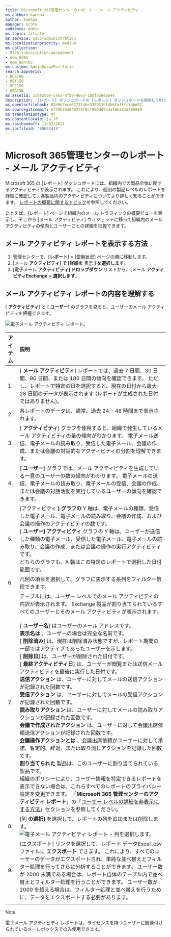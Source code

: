 ```yaml
---
title: Microsoft 365管理センターのレポート - メール アクティビティ
ms.author: kwekua
author: kwekua
manager: scotv
audience: Admin
ms.topic: article
ms.service: o365-administration
ms.localizationpriority: medium
ms.collection:
- M365-subscription-management
- Adm_O365
- Adm_NonTOC
ms.custom: AdminSurgePortfolio
search.appverid:
- BCS160
- MET150
- MOE150
- GEA150
ms.assetid: 1cbe2c00-ca65-4fb9-9663-1bbfa58ebe44
description: '[レポート] ダッシュボードの [レポート] ダッシュボードを使用してMicrosoft 365アクティビティ レポートを取得する方法についてMicrosoft 365 管理センター。'
ms.openlocfilehash: 82d9e7ecd6273f46e378953cf4b6fafffc7abd0f
ms.sourcegitcommit: bf3965b46487f6f8cf900dd9a3af8b213a405989
ms.translationtype: MT
ms.contentlocale: ja-JP
ms.lasthandoff: 11/02/2021
ms.locfileid: "60653415"
---
```

# <a name="microsoft-365-reports-in-the-admin-center---email-activity"></a>Microsoft 365管理センターのレポート - メール アクティビティ

Microsoft 365 の [レポート] ダッシュボードには、組織内での製品全体に関するアクティビティが表示されます。 これにより、個別の製品レベルのレポートを詳細に確認して、各製品内のアクティビティについてより詳しく知ることができます。 [レポートの概要に関するトピック](activity-reports.md)を参照してください。
  
たとえば、[レポート] ページで組織内のメール トラフィックの概要ビューを表示し、そこから [メール アクティビティ] ウィジェットに移って組織内のメール アクティビティの傾向とユーザーごとの詳細を把握できます。

## <a name="how-to-get-to-the-email-activity-report"></a>メール アクティビティ レポートを表示する方法

1. 管理センターで、[**レポート**] \> [<a href="https://go.microsoft.com/fwlink/p/?linkid=2074756" target="_blank">使用状況</a>] ページの順に移動します。
2. [メール **アクティビティ] で [詳細を** 表示 **] を選択します**。 
3. [電子メール **アクティビティ] ドロップダウン** リストから、[メール **アクティビティExchange** \> **選択します**。
  
## <a name="interpret-the-email-activity-report"></a>メール アクティビティ レポートの内容を理解する

[ **アクティビティ**] と [ **ユーザー**] のグラフを見ると、ユーザーのメール アクティビティを把握できます。 
  
![電子メール アクティビティ レポート。](../../media/5eb1d9e9-8106-4843-acb7-c0238c0da816.png)
  
|アイテム|説明|
|:-----|:-----|
|1.  <br/> |[ **メール アクティビティ**] レポートでは、過去 7 日間、30 日間、90 日間、または 180 日間の傾向を確認できます。 ただし、レポートで特定の日を選択すると、現在の日付から最大 28 日間のデータが表示されます (レポートが生成された日付ではありません)。  <br/> |
|2.  <br/> |各レポートのデータは、通常、過去 24 - 48 時間まで表示されます。  <br/> |
|3.  <br/> |[ **アクティビティ**] グラフを使用すると、組織で発生しているメール アクティビティの量の傾向がわかります。 電子メール送信、電子メールの読み取り、受信した電子メール、会議の作成、または会議の対話的なアクティビティの分割を理解できます。  <br/> |
|4.  <br/> |[ **ユーザー**] グラフでは、メール アクティビティを生成している一意のユーザーの数の傾向がわかります。 電子メールの送信、電子メールの読み取り、電子メールの受信、会議の作成、または会議の対話活動を実行しているユーザーの傾向を確認できます。  <br/> |
|5.  <br/> | [アクティビティ **] グラフの** Y 軸は、電子メールの種類、受信した電子メール、電子メールの読み取り、会議の作成、および会議の操作のアクティビティの数です。  <br/>  [ **ユーザー] アクティビティ** グラフの Y 軸は、ユーザーが送信した種類の電子メール、受信した電子メール、電子メールの読み取り、会議の作成、または会議の操作の実行アクティビティです。  <br/>  どちらのグラフも、X 軸はこの特定のレポートで選択した日付範囲です。  <br/> |
|6.  <br/> |凡例の項目を選択して、グラフに表示する系列をフィルター処理できます。  <br/> |
|7.  <br/> | テーブルには、ユーザー レベルでのメール アクティビティの内訳が表示されます。 Exchange 製品が割り当てられているすべてのユーザーとそのメール アクティビティが表示されます。 <br/> <br/> [ **ユーザー名**] はユーザーのメール アドレスです。  <br/> **表示名は** 、ユーザーの場合は完全な名前です。  <br/> [ **削除済み**] は、現在は削除済み状態ですが、レポート期間の一部ではアクティブであったユーザーを示します。  <br/> [ **削除日**] は、ユーザーが削除された日付です。  <br/> [ **最終アクティビティ日**] は、ユーザーが閲覧または送信メール アクティビティを最後に実行した日付です。  <br/> **送信アクション** は、ユーザーに対してメールの送信アクションが記録された回数です。  <br/> **受信アクション** は、ユーザーに対してメールの受信アクションが記録された回数です。  <br/> **読み取りアクション** は、ユーザーに対してメールの読み取りアクションが記録された回数です。  <br/> **会議で作成されたアクション** は、ユーザーに対して会議出席依頼送信アクションが記録された回数です。  <br/> **会議操作アクションとは** 、会議出席依頼がユーザーに対して承諾、暫定的、辞退、または取り消しアクションを記録した回数です。  <br/> **割り当てられた** 製品は、このユーザーに割り当てられている製品です。  <br/>  組織のポリシーにより、ユーザー情報を特定できるレポートを表示できない場合は、これらすべてのレポートのプライバシー設定を変更できます。 「**Microsoft 365 管理センターのアクティビティ レポート**」の「[ユーザー レベルの詳細を非表示にする方法](activity-reports.md)」セクションを参照してください。  <br/> |
|8.  <br/> |[列 **の選択]** を選択して、レポートの列を追加または削除します。  <br/> ![電子メール アクティビティ レポート - 列を選択します。](../../media/80ffa0ad-61c5-4a6f-8a1d-5f6730ff7da9.png)|
|9.  <br/> |[エクスポート] リンクを選択して、レポート データExcel .csvファイルに **エクスポート** できます。 これにより、すべてのユーザーのデータがエクスポートされ、単純な並べ替えとフィルター処理を行ってさらに分析することができます。 ユーザー数が 2000 未満である場合は、レポート自体のテーブル内で並べ替えとフィルター処理を行うことができます。 ユーザー数が 2000 を超える場合は、フィルター処理と並べ替えを行うために、データをエクスポートする必要があります。  <br/> |
|||
   
> [!NOTE]
> 電子メール アクティビティ レポートは、ライセンスを持つユーザーに関連付けられているメールボックスでのみ使用できます。
